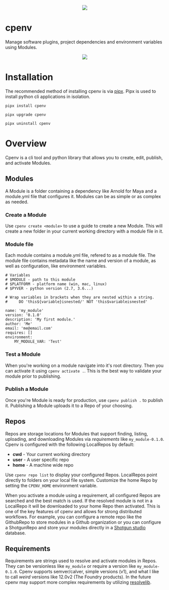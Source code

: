 <p align="center">
    <img src="https://raw.github.com/cpenv/cpenv/master/res/icon_dark.png"/>
</p>

# cpenv
Manage software plugins, project dependencies and environment
variables using Modules.

<p align="center">
    <img src="https://raw.github.com/cpenv/cpenv/master/res/demo.gif"/>
</p>

# Installation
The recommended method of installing cpenv is via [pipx](https://pipxproject.github.io/pipx). 
Pipx is used to install python cli applications in isolation.

```
pipx install cpenv
```
```
pipx upgrade cpenv
```
```
pipx uninstall cpenv
```

# Overview
Cpenv is a cli tool and python library that allows you to create, edit, publish, and activate Modules.

## Modules
A Module is a folder containing a dependency like Arnold for Maya and a module.yml file that configures it. 
Modules can be as simple or as complex as needed. 

### Create a Module
Use `cpenv create <module>` to use a guide to create a new Module. 
This will create a new folder in your current working directory with a module file in it.
 
### Module file
Each module contains a module.yml file, refered to as a module file. The module file contains
metadata like the name and version of a module, as well as configuration, like environment variables.
```
# Variables
# $MODULE - path to this module
# $PLATFORM - platform name (win, mac, linux)
# $PYVER - python version (2.7, 3.6...)

# Wrap variables in brackets when they are nested within a string.
#     DO 'this${variable}isnested/' NOT 'this$variableisnested'

name: 'my_module'
version: '0.1.0'
description: 'My first module.'
author: 'Me'
email: 'me@email.com'
requires: []
environment:
    MY_MODULE_VAR: 'Test'
```

### Test a Module
When you're working on a module navigate into it's root directory. Then you can activate it using `cpenv activate .`. This is
the best way to validate your module prior to publishing.

### Publish a Module
Once you're Module is ready for production, use `cpenv publish .` to publish it. Publishing a Module uploads it to a Repo
of your choosing. 

## Repos
Repos are storage locations for Modules that support finding, listing, uploading, and downloading Modules via *requirements* like 
`my_module-0.1.0`. Cpenv is configured with the following LocalRepos by default:

- **cwd** - Your current working directory
- **user** - A user specific repo
- **home** - A machine wide repo

Use `cpenv repo list` to display your configured Repos. LocalRepos point directly to folders on your local file system.
Customize the home Repo by setting the `CPENV_HOME` environment variable.

When you activate a module using a requirement, all configured Repos are searched and the best match is used. If the resolved
module is not in a LocalRepo it will be downloaded to your home Repo then activated. This is one of the key features of cpenv 
and allows for strong distributed workflows. For example, you can configure a remote repo like the GithubRepo to store modules 
in a Github organization or you can configure a ShotgunRepo and store your modules directly in a 
[Shotgun studio](https://www.shotgunsoftware.com/) database.

## Requirements
Requirements are strings used to resolve and activate modules in Repos. They can be versionless like `my_module` or require a 
version like `my_module-0.1.0`. Cpenv supports semver/calver, simple versions (v1), and what I like to call *weird* versions 
like 12.0v2 (The Foundry products). In the future cpenv may support more complex requirements by utilizing 
[resolvelib](https://github.com/sarugaku/resolvelib).

